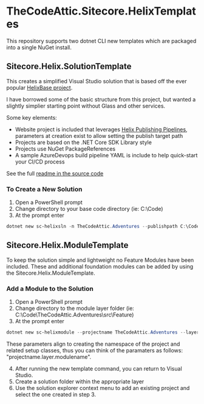 # TheCodeAttic.Sitecore.HelixTemplates

This repository supports two dotnet CLI new templates which are packaged into a single NuGet install.

## Sitecore.Helix.SolutionTemplate

This creates a simplified Visual Studio solution that is based off the ever popular [HelixBase project](https://github.com/muso31/Helixbase).

I have borrowed some of the basic structure from this project, but wanted a slightly simplier starting point without Glass and other services.

Some key elements:

* Website project is included that leverages [Helix Publishing Pipelines](https://github.com/richardszalay/helix-publishing-pipeline), parameters at creation exist to allow setting the publish target path
* Projects are based on the .NET Core SDK Library style
* Projects use NuGet PackageReferences
* A sample AzureDevops build pipeline YAML is include to help quick-start your CI/CD process

See the full [readme in the source code](/Sitecore.Helix.SolutionTemplate/TheCodeAttic/readme.md)

### To Create a New Solution

1. Open a PowerShell prompt
2. Change directory to your base code directory (ie: C:\Code)
3. At the prompt enter

```powershell
dotnet new sc-helixsln -n TheCodeAttic.Adventures --publishpath C:\Code\TheCodeAttic.Adventures\docker\src
```

## Sitecore.Helix.ModuleTemplate

To keep the solution simple and lightweight no Feature Modules have been included. These and additional foundation modules can be added by using the Sitecore.Helix.ModuleTemplate.

### Add a Module to the Solution

1. Open a PowerShell prompt
2. Change directory to the module layer folder (ie: C:\Code\TheCodeAttic.Adventures\src\Feature)
3. At the prompt enter

```powershell
dotnet new sc-helixmodule --projectname TheCodeAttic.Adventures --layer [Feature, Foundation, Project]  --modulename HeroImageDisplay
```

These parameters align to creating the namespace of the project and related setup classes, thus you can think of the paramaters as follows: "projectname.layer.modulename".

4. After running the new template command, you can return to Visual Studio.
5. Create a solution folder within the appropriate layer
6. Use the solution explorer context menu to add an existing project and select the one created in step 3.
